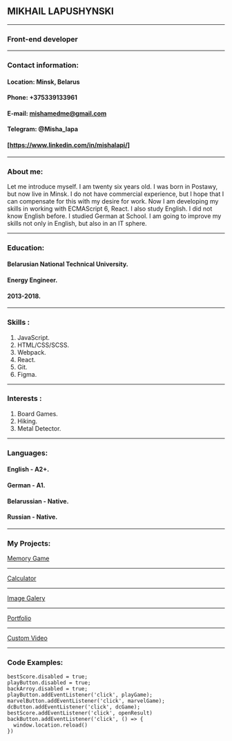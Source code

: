 ## MIKHAIL LAPUSHYNSKI
**********
### Front-end developer
**********
### Contact information:
#### **Location:** Minsk, Belarus
#### **Phone:** +375339133961
#### **E-mail:** mishamedme@gmail.com
#### **Telegram:** @Misha_lapa
#### [https://www.linkedin.com/in/mishalapi/]
**********
### About me:
Let me introduce myself. I am twenty six years old. I was born in Postawy, but now live in Minsk.
I do not have commercial experience, but I hope that I can compensate for this with my desire for work. Now I am developing my skills in working with ECMAScript 6, React.
I also study English. I did not know English before. I studied German at School. I am going to improve my skills not only in English, but also in an IT sphere.
**********
### Education:
#### Belarusian National Technical University.
#### Energy Engineer.
#### 2013-2018.
**********
### Skills :
1. JavaScript.
2. HTML/CSS/SCSS.
3. Webpack.
4. React.
5. Git.
6. Figma.

**********
### Interests :
1. Board Games.
2. Hiking.
3. Metal Detector.

**********
### Languages:
#### English - A2+.
#### German - A1.
#### Belarussian - Native.
#### Russian - Native.

**********
### My Projects:
[Memory Game](https://rolling-scopes-school.github.io/mishalapa-JSFEPRESCHOOL/memory-game)
**********
[Calculator](https://mishalapa.github.io/Calculator)
**********
[Image Galery](https://rolling-scopes-school.github.io/mishalapa-JSFEPRESCHOOL/image-galery)
**********
[Portfolio](https://rolling-scopes-school.github.io/mishalapa-JSFEPRESCHOOL/portfolio)
**********
[Custom Video](https://rolling-scopes-school.github.io/mishalapa-JSFEPRESCHOOL/custom-video)
*******
### Code Examples:
``` 
bestScore.disabled = true;
playButton.disabled = true;
backArroy.disabled = true;
playButton.addEventListener('click', playGame);
marvelButton.addEventListener('click', marvelGame);
dcButton.addEventListener('click', dcGame);
bestScore.addEventListener('click', openResult)
backButton.addEventListener('click', () => {
  window.location.reload()
}) 
```


